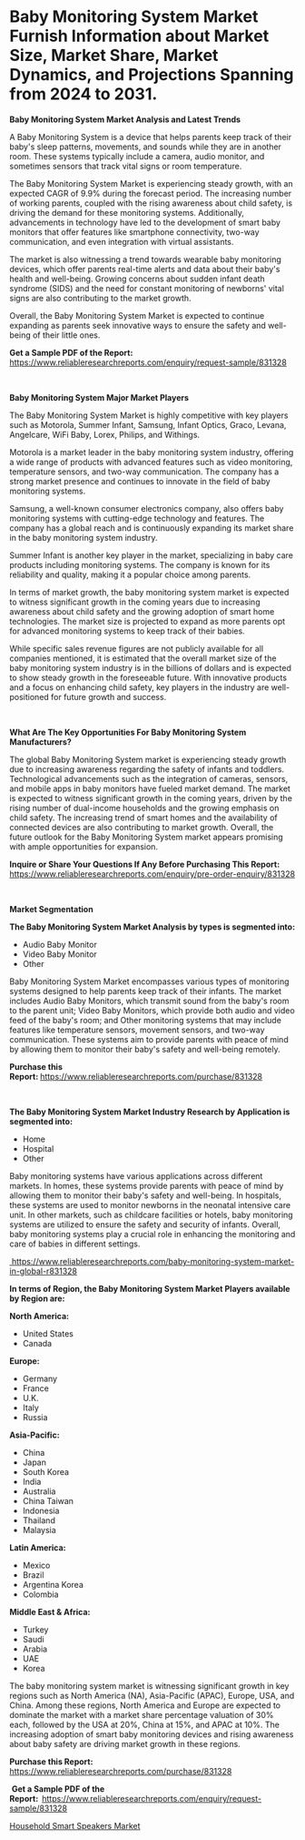 <p><h1>Baby Monitoring System Market Furnish Information about Market Size, Market Share, Market Dynamics, and Projections Spanning from 2024 to 2031.</h1></p><p><strong>Baby Monitoring System Market Analysis and Latest Trends</strong></p>
<p><p>A Baby Monitoring System is a device that helps parents keep track of their baby's sleep patterns, movements, and sounds while they are in another room. These systems typically include a camera, audio monitor, and sometimes sensors that track vital signs or room temperature.</p><p>The Baby Monitoring System Market is experiencing steady growth, with an expected CAGR of 9.9% during the forecast period. The increasing number of working parents, coupled with the rising awareness about child safety, is driving the demand for these monitoring systems. Additionally, advancements in technology have led to the development of smart baby monitors that offer features like smartphone connectivity, two-way communication, and even integration with virtual assistants.</p><p>The market is also witnessing a trend towards wearable baby monitoring devices, which offer parents real-time alerts and data about their baby's health and well-being. Growing concerns about sudden infant death syndrome (SIDS) and the need for constant monitoring of newborns' vital signs are also contributing to the market growth.</p><p>Overall, the Baby Monitoring System Market is expected to continue expanding as parents seek innovative ways to ensure the safety and well-being of their little ones.</p></p>
<p><strong>Get a Sample PDF of the Report:&nbsp;</strong> <a href="https://www.reliableresearchreports.com/enquiry/request-sample/831328">https://www.reliableresearchreports.com/enquiry/request-sample/831328</a></p>
<p>&nbsp;</p>
<p><strong>Baby Monitoring System Major Market Players</strong></p>
<p><p>The Baby Monitoring System Market is highly competitive with key players such as Motorola, Summer Infant, Samsung, Infant Optics, Graco, Levana, Angelcare, WiFi Baby, Lorex, Philips, and Withings. </p><p>Motorola is a market leader in the baby monitoring system industry, offering a wide range of products with advanced features such as video monitoring, temperature sensors, and two-way communication. The company has a strong market presence and continues to innovate in the field of baby monitoring systems.</p><p>Samsung, a well-known consumer electronics company, also offers baby monitoring systems with cutting-edge technology and features. The company has a global reach and is continuously expanding its market share in the baby monitoring system industry.</p><p>Summer Infant is another key player in the market, specializing in baby care products including monitoring systems. The company is known for its reliability and quality, making it a popular choice among parents.</p><p>In terms of market growth, the baby monitoring system market is expected to witness significant growth in the coming years due to increasing awareness about child safety and the growing adoption of smart home technologies. The market size is projected to expand as more parents opt for advanced monitoring systems to keep track of their babies.</p><p>While specific sales revenue figures are not publicly available for all companies mentioned, it is estimated that the overall market size of the baby monitoring system industry is in the billions of dollars and is expected to show steady growth in the foreseeable future. With innovative products and a focus on enhancing child safety, key players in the industry are well-positioned for future growth and success.</p></p>
<p>&nbsp;</p>
<p><strong>What Are The Key Opportunities For Baby Monitoring System Manufacturers?</strong></p>
<p><p>The global Baby Monitoring System market is experiencing steady growth due to increasing awareness regarding the safety of infants and toddlers. Technological advancements such as the integration of cameras, sensors, and mobile apps in baby monitors have fueled market demand. The market is expected to witness significant growth in the coming years, driven by the rising number of dual-income households and the growing emphasis on child safety. The increasing trend of smart homes and the availability of connected devices are also contributing to market growth. Overall, the future outlook for the Baby Monitoring System market appears promising with ample opportunities for expansion.</p></p>
<p><strong>Inquire or Share Your Questions If Any Before Purchasing This Report:</strong> <a href="https://www.reliableresearchreports.com/enquiry/pre-order-enquiry/831328">https://www.reliableresearchreports.com/enquiry/pre-order-enquiry/831328</a></p>
<p>&nbsp;</p>
<p><strong>Market Segmentation</strong></p>
<p><strong>The Baby Monitoring System Market Analysis by types is segmented into:</strong></p>
<p><ul><li>Audio Baby Monitor</li><li>Video Baby Monitor</li><li>Other</li></ul></p>
<p><p>Baby Monitoring System Market encompasses various types of monitoring systems designed to help parents keep track of their infants. The market includes Audio Baby Monitors, which transmit sound from the baby's room to the parent unit; Video Baby Monitors, which provide both audio and video feed of the baby's room; and Other monitoring systems that may include features like temperature sensors, movement sensors, and two-way communication. These systems aim to provide parents with peace of mind by allowing them to monitor their baby's safety and well-being remotely.</p></p>
<p><strong>Purchase this Report:&nbsp;</strong><a href="https://www.reliableresearchreports.com/purchase/831328">https://www.reliableresearchreports.com/purchase/831328</a></p>
<p>&nbsp;</p>
<p><strong>The Baby Monitoring System Market Industry Research by Application is segmented into:</strong></p>
<p><ul><li>Home</li><li>Hospital</li><li>Other</li></ul></p>
<p><p>Baby monitoring systems have various applications across different markets. In homes, these systems provide parents with peace of mind by allowing them to monitor their baby's safety and well-being. In hospitals, these systems are used to monitor newborns in the neonatal intensive care unit. In other markets, such as childcare facilities or hotels, baby monitoring systems are utilized to ensure the safety and security of infants. Overall, baby monitoring systems play a crucial role in enhancing the monitoring and care of babies in different settings.</p></p>
<p><a href="https://www.reliableresearchreports.com/baby-monitoring-system-market-in-global-r831328">&nbsp;https://www.reliableresearchreports.com/baby-monitoring-system-market-in-global-r831328</a></p>
<p><strong>In terms of Region, the Baby Monitoring System Market Players available by Region are:</strong></p>
<p>
    <p> <strong> North America: </strong>
        <ul>
            <li>United States</li>
            <li>Canada</li>
        </ul>
        </p> 
    <p> <strong> Europe: </strong>
        <ul>
            <li>Germany</li>
            <li>France</li>
            <li>U.K.</li>
            <li>Italy</li>
            <li>Russia</li>
        </ul>
        </p> 
    <p> <strong> Asia-Pacific: </strong>
        <ul>
            <li>China</li>
            <li>Japan</li>
            <li>South Korea</li>
            <li>India</li>
            <li>Australia</li>
            <li>China Taiwan</li>
            <li>Indonesia</li>
            <li>Thailand</li>
            <li>Malaysia</li>
        </ul>
        </p> 
    <p> <strong> Latin America: </strong>
        <ul>
            <li>Mexico</li>
            <li>Brazil</li>
            <li>Argentina Korea</li>
            <li>Colombia</li>
        </ul>
        </p> 
    <p> <strong> Middle East & Africa: </strong>
        <ul>
            <li>Turkey</li>
            <li>Saudi</li>
            <li>Arabia</li>
            <li>UAE</li>
            <li>Korea</li>
        </ul>
    </p>
    </p>
<p><p>The baby monitoring system market is witnessing significant growth in key regions such as North America (NA), Asia-Pacific (APAC), Europe, USA, and China. Among these regions, North America and Europe are expected to dominate the market with a market share percentage valuation of 30% each, followed by the USA at 20%, China at 15%, and APAC at 10%. The increasing adoption of smart baby monitoring devices and rising awareness about baby safety are driving market growth in these regions.</p></p>
<p><strong>Purchase this Report: </strong><a href="https://www.reliableresearchreports.com/purchase/831328">https://www.reliableresearchreports.com/purchase/831328</a></p>
<p>&nbsp;<strong>Get a Sample PDF of the Report:&nbsp;&nbsp;</strong><a href="https://www.reliableresearchreports.com/enquiry/request-sample/831328">https://www.reliableresearchreports.com/enquiry/request-sample/831328</a></p>
<p><strong></strong></p>
<p><p><a href="https://issuu.com/reportprime-2/docs/household-smart-speakers-market-size-2030.pptx">Household Smart Speakers Market</a></p></p>